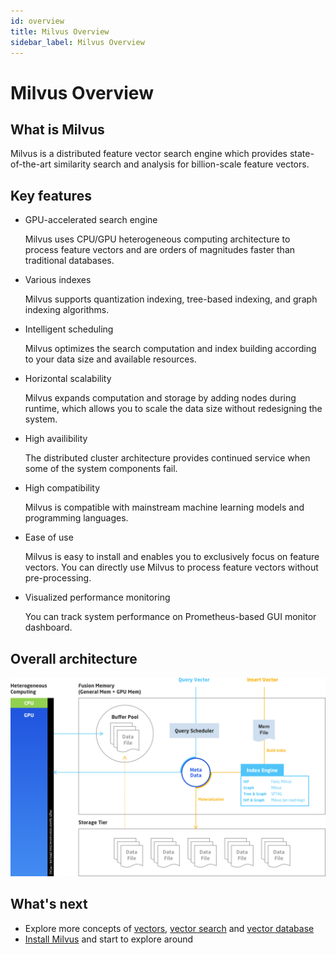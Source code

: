 ```yaml
---
id: overview
title: Milvus Overview
sidebar_label: Milvus Overview
---
```


# Milvus Overview

## What is Milvus

Milvus is a distributed feature vector search engine which provides state-of-the-art similarity search and analysis for billion-scale feature vectors. 

## Key features

- GPU-accelerated search engine

  Milvus uses CPU/GPU heterogeneous computing architecture to process feature vectors and are orders of magnitudes faster than traditional databases.

- Various indexes

  Milvus supports quantization indexing, tree-based indexing, and graph indexing algorithms.

- Intelligent scheduling

  Milvus optimizes the search computation and index building according to your data size and available resources.

- Horizontal scalability

  Milvus expands computation and storage by adding nodes during runtime, which allows you to scale the data size without redesigning the system.

- High availibility

  The distributed cluster architecture provides continued service when some of the system components fail.

- High compatibility

  Milvus is compatible with mainstream machine learning models and programming languages.

- Ease of use

  Milvus is easy to install and enables you to exclusively focus on feature vectors. You can directly use Milvus to process feature vectors without pre-processing.

- Visualized performance monitoring

  You can track system performance on Prometheus-based GUI monitor dashboard.

## Overall architecture
![Milvus architecture](assets/milvus_arch.png)

## What's next

- Explore more concepts of [vectors](vector.md), [vector search](index_method.md) and [vector database](vector_db.md)
- [Install Milvus](../userguide/install_milvus.md) and start to explore around
